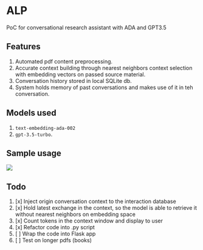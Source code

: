 # ALP

PoC for conversational research assistant with ADA and GPT3.5

## Features
1. Automated pdf content preprocessing.
2. Accurate context building through nearest neighbors context selection with embedding vectors on passed source material.
3. Conversation history stored in local SQLite db.
4. System holds memory of past conversations and makes use of it in teh conversation.

## Models used


1. ```text-embedding-ada-002```
2. ```gpt-3.5-turbo```. 

## Sample usage

<img src="https://github.com/rpast/horizon/blob/master/static/alp_demo.gif?raw=true"></img>


## Todo
1. [x] Inject origin conversation context to the interaction database
2. [x] Hold latest exchange in the context, so the model is able to retrieve it without nearest neighbors on embedding space
3. [x] Count tokens in the context window and display to user
4. [x] Refactor code into .py script 
5. [ ] Wrap the code into Flask app
6. [ ] Test on longer pdfs (books)